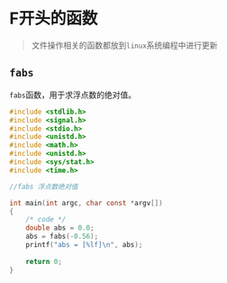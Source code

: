 # F开头的函数

> 文件操作相关的函数都放到`linux`系统编程中进行更新


## `fabs`
`fabs`函数，用于求浮点数的绝对值。

```c
#include <stdlib.h>
#include <signal.h>
#include <stdio.h>
#include <unistd.h>
#include <math.h>
#include <unistd.h>
#include <sys/stat.h>
#include <time.h>

//fabs 浮点数绝对值

int main(int argc, char const *argv[])
{
    /* code */
    double abs = 0.0;
    abs = fabs(-0.56);
    printf("abs = [%lf]\n", abs);
    
    return 0;
}

```
